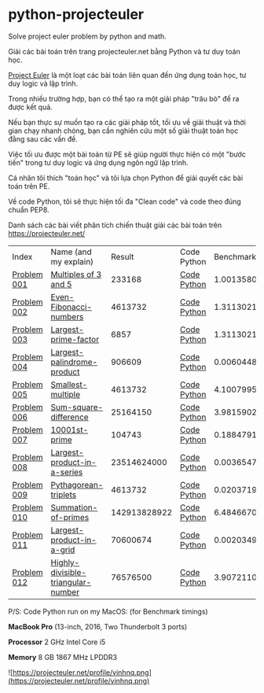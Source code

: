 # python-projecteuler
Solve project euler problem by python and math.

Giải các bài toán trên trang projecteuler.net bằng Python và tư duy toán học.


[Project Euler](https://projecteuler.net/) là một loạt các bài toán liên quan đến ứng dụng toán học, tư duy logic và lập trình. 

Trong nhiều trường hợp, bạn có thể tạo ra một giải pháp "trâu bò" để ra được kết quả. 

Nếu bạn thực sự muốn tạo ra các giải pháp tốt, tối ưu về giải thuật và thời gian chạy nhanh chóng, bạn cần nghiên cứu một số giải thuật toán học đằng sau các vấn đề.

Việc tối ưu được một bài toán từ PE sẽ giúp người thực hiện có một "bước tiến" trong tư duy logic và ứng dụng ngôn ngữ lập trình.


Cá nhân tôi thích "toán học" và tôi lựa chọn Python để giải quyết các bài toán trên PE. 

Về code Python, tôi sẽ thực hiện tối đa "Clean code" và code theo đúng chuẩn PEP8.

Danh sách các bài viết phân tích chiến thuật giải các bài toán trên https://projecteuler.net/

<div class="table-responsive">
    <table  class="table table-striped table-bordered table-hover table-condensed">
        <tbody>
            <tr>
                <td>
                    Index
                </td>
                <td>
                    Name (and my explain)
                </td>
                <td>
                    Result
                </td>
                <td>
                    Code Python
                </td>
                <td>
                    Benchmark timings
                </td>
            </tr>
            <tr>
                <td>
                    <a href="https://projecteuler.net/problem=1">Problem 001</a>
                </td>
                <td>
                    <a href="https://quangvinh86.github.io/2018-06-08-Python-Project-Euler-PE001-Multiples-of-3-and-5/">Multiples of 3 and 5</a>
                </td>
                <td>
                    233168
                </td>
                <td>
                    <a href="https://github.com/quangvinh86/python-projecteuler/tree/master/PE-001">Code Python</a>
                </td>
                <td>
                    1.00135803223e-05s
                </td>
            </tr>
            <tr>
                <td>
                    <a href="https://projecteuler.net/problem=2">Problem 002</a>
                </td>
                <td>
                    <a href="https://quangvinh86.github.io/2018-06-08-Python-Project-Euler-PE002-Even-Fibonacci-numbers/">Even-Fibonacci-numbers</a>
                </td>
                <td>
                    4613732
                </td>
                <td>
                    <a href="https://github.com/quangvinh86/python-projecteuler/tree/master/PE-002">Code Python</a>
                </td>
                <td>
                    1.31130218506e-05s
                </td>
            </tr>
            <tr>
                <td>
                    <a href="https://projecteuler.net/problem=3">Problem 003</a>
                </td>
                <td>
                    <a href="https://quangvinh86.github.io/2018-06-08-Python-Project-Euler-PE003-Largest-prime-factor/">Largest-prime-factor</a>
                </td>
                <td>
                    6857
                </td>
                <td>
                    <a href="https://github.com/quangvinh86/python-projecteuler/tree/master/PE-003">Code Python</a>
                </td>
                <td>
                    1.31130218506e-05s
                </td>
            </tr>
            <tr>
                <td>
                    <a href="https://projecteuler.net/problem=4">Problem 004</a>
                </td>
                <td>
                    <a href="https://quangvinh86.github.io/2018-06-09-Python-Project-Euler-PE004-Largest-palindrome-product ">Largest-palindrome-product</a>
                </td>
                <td>
                    906609
                </td>
                <td>
                    <a href="https://github.com/quangvinh86/python-projecteuler/tree/master/PE-004">Code Python</a>
                </td>
                <td>
                    0.00604486465454s
                </td>
            </tr>
            <tr>
                <td>
                    <a href="https://projecteuler.net/problem=5">Problem 005</a>
                </td>
                <td>
                    <a href="https://quangvinh86.github.io/2018-06-10-Python-Project-Euler-PE005-Smallest-multiple ">Smallest-multiple</a>
                </td>
                <td>
                    4613732
                </td>
                <td>
                    <a href="https://github.com/quangvinh86/python-projecteuler/tree/master/PE-005">Code Python</a>
                </td>
                <td>
                     4.100799560546875e-05s
                </td>
            </tr>
            <tr>
                <td>
                    <a href="https://projecteuler.net/problem=6">Problem 006</a>
                </td>
                <td>
                    <a href="https://quangvinh86.github.io/2018-06-10-Python-Project-Euler-PE006-Sum-square-difference">Sum-square-difference</a>
                </td>
                <td>
                    25164150
                </td>
                <td>
                    <a href="https://github.com/quangvinh86/python-projecteuler/tree/master/PE-006">Code Python</a>
                </td>
                <td>
                    3.981590270996094e-05s
                </td>
            </tr>
            <tr>
                <td>
                    <a href="https://projecteuler.net/problem=7">Problem 007</a>
                </td>
                <td>
                    <a href="https://quangvinh86.github.io/2018-06-10-Python-Project-Euler-PE007-10001st-prime/">10001st-prime</a>
                </td>
                <td>
                    104743
                </td>
                <td>
                    <a href="https://github.com/quangvinh86/python-projecteuler/tree/master/PE-007">Code Python</a>
                </td>
                <td>
                    0.188479185104s
                </td>
            </tr>
             <tr>
                <td>
                    <a href="https://projecteuler.net/problem=8">Problem 008</a>
                </td>
                <td>
                    <a href="https://quangvinh86.github.io/2018-06-10-Python-Project-Euler-PE008-Largest-product-in-a-series/">Largest-product-in-a-series</a>
                </td>
                <td>
                    23514624000
                </td>
                <td>
                    <a href="https://github.com/quangvinh86/python-projecteuler/tree/master/PE-008">Code Python</a>
                </td>
                <td>
                    0.0036547183990478516s
                </td>
            </tr>
            <tr>
                <td>
                    <a href="https://projecteuler.net/problem=9">Problem 009</a>
                </td>
                <td>
                    <a href="https://quangvinh86.github.io/2018-06-11-Python-Project-Euler-PE009-Pythagorean-triplets/">Pythagorean-triplets</a>
                </td>
                <td>
                    4613732
                </td>
                <td>
                    <a href="https://github.com/quangvinh86/python-projecteuler/tree/master/PE-009">Code Python</a>
                </td>
                <td>
                    0.02037191390991211s
                </td>
            </tr>
            <tr>
                <td>
                    <a href="https://projecteuler.net/problem=10">Problem 010</a>
                </td>
                <td>
                    <a href="https://quangvinh86.github.io/2018-06-12-Python-Project-Euler-PE010-Summation-of-primes/">Summation-of-primes</a>
                </td>
                <td>
                    142913828922
                </td>
                <td>
                    <a href="https://github.com/quangvinh86/python-projecteuler/tree/master/PE-010">Code Python</a>
                </td>
                <td>
                    6.484667062759399s
                </td>
            </tr>
            <tr>
                <td>
                    <a href="https://projecteuler.net/problem=11">Problem 011</a>
                </td>
                <td>
                    <a href="https://quangvinh86.github.io/2018-06-12-Python-Project-Euler-PE011-Largest-product-in-a-grid/">Largest-product-in-a-grid</a>
                </td>
                <td>
                    70600674
                </td>
                <td>
                    <a href="https://github.com/quangvinh86/python-projecteuler/tree/master/PE-011">Code Python</a>
                </td>
                <td>
                    0.002034902572631836s
                </td>
            </tr>
            <tr>
                <td>
                    <a href="https://projecteuler.net/problem=3">Problem 012</a>
                </td>
                <td>
                    <a href="https://quangvinh86.github.io/2018-06-14-Python-Project-Euler-PE012-Highly-divisible-triangular-number/">Highly-divisible-triangular-number</a>
                </td>
                <td>
                    76576500
                </td>
                <td>
                    <a href="https://github.com/quangvinh86/python-projecteuler/tree/master/PE-012">Code Python</a>
                </td>
                <td>
                    3.9072110652923584s
                </td>
            </tr>
             <!-- <tr>
                <td>
                    <a href="https://projecteuler.net/problem=3">Problem 003</a>
                </td>
                <td>
                    <a href="https://quangvinh86.github.io/2018-06-08-Python-Project-Euler-PE003-Largest-prime-factor/">Largest-prime-factor</a>
                </td>
                <td>
                    4613732
                </td>
                <td>
                    <a href="https://github.com/quangvinh86/python-projecteuler/tree/master/PE-003">Code Python</a>
                </td>
                <td>
                    1.31130218506e-05s
                </td>
            </tr> -->
        </tbody>
    </table>
</div>

P/S: Code Python run on my MacOS: (for Benchmark timings)

**MacBook Pro** (13-inch, 2016, Two Thunderbolt 3 ports)

**Processor** 2 GHz Intel Core i5

**Memory** 8 GB 1867 MHz LPDDR3

![https://projecteuler.net/profile/vinhnq.png](https://projecteuler.net/profile/vinhnq.png)